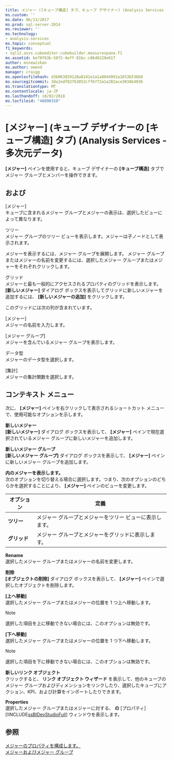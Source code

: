 ```yaml
---
title: メジャー ([キューブ構造] タブ、キューブ デザイナー) (Analysis Services - 多次元データ) |Microsoft Docs
ms.custom: ''
ms.date: 06/13/2017
ms.prod: sql-server-2014
ms.reviewer: ''
ms.technology:
- analysis-services
ms.topic: conceptual
f1_keywords:
- sql12.asvs.cubeeditor.cubebuilder.measurespane.f1
ms.assetid: be70f63b-58f2-4eff-81bc-c86d8229e617
author: minewiskan
ms.author: owend
manager: craigg
ms.openlocfilehash: d3b063029126a8141e1a1a8044991a1653b536b8
ms.sourcegitcommit: 3da2edf82763852cff6772a1a282ace3034b4936
ms.translationtype: MT
ms.contentlocale: ja-JP
ms.lasthandoff: 10/02/2018
ms.locfileid: "48090320"
---
```

# <a name="measures-cube-structure-tab-cube-designer-analysis-services---multidimensional-data"></a>[メジャー] (キューブ デザイナーの [キューブ構造] タブ) (Analysis Services - 多次元データ)
  **[メジャー]** ペインを使用すると、キューブ デザイナーの **[キューブ構造]** タブでメジャー グループとメンバーを操作できます。  
  
## <a name="options"></a>および  
 [メジャー]  
 キューブに含まれるメジャー グループとメジャーの表示は、選択したビューによって異なります。  
  
 ツリー  
 メジャー グループのツリー ビューを表示します。メジャーは子ノードとして表示されます。  
  
 メジャーを表示するには、メジャー グループを展開します。 メジャー グループまたはメジャーの名前を変更するには、選択したメジャー グループまたはメジャーをそれぞれクリックします。  
  
 グリッド  
 メジャーと最も一般的にアクセスされるプロパティのグリッドを表示します。 **[新しいメジャー]** ダイアログ ボックスを表示してグリッドに新しいメジャーを追加するには、 **[新しいメジャーの追加]** をクリックします。  
  
 このグリッドには次の列が含まれています。  
  
 [メジャー]  
 メジャーの名前を入力します。  
  
 [メジャー グループ]  
 メジャーを含んでいるメジャー グループを表示します。  
  
 データ型  
 メジャーのデータ型を選択します。  
  
 [集計]  
 メジャーの集計関数を選択します。  
  
## <a name="context-menu"></a>コンテキスト メニュー  
 次に、 **[メジャー]** ペインを右クリックして表示されるショートカット メニューで、使用可能なオプションを示します。  
  
 **新しいメジャー**  
 **[新しいメジャー]** ダイアログ ボックスを表示して、 **[メジャー]** ペインで現在選択されているメジャー グループに新しいメジャーを追加します。  
  
 **新しいメジャー グループ**  
 **[新しいメジャー グループ]** ダイアログ ボックスを表示して、 **[メジャー]** ペインに新しいメジャー グループを追加します。  
  
 **内のメジャーを表示します。**  
 次のオプションを切り替える場合に選択します。つまり、次のオプションのどちらかを選択することにより、 **[メジャー]** ペインのビューを変更します。  
  
|オプション|定義|  
|------------|----------------|  
|**ツリー**|メジャー グループとメジャーをツリー ビューに表示します。|  
|**グリッド**|メジャー グループとメジャーをグリッドに表示します。|  
  
 **Rename**  
 選択したメジャー グループまたはメジャーの名前を変更します。  
  
 **削除**  
 **[オブジェクトの削除]** ダイアログ ボックスを表示して、 **[メジャー]** ペインで選択したオブジェクトを削除します。  
  
 **[上へ移動]**  
 選択したメジャー グループまたはメジャーの位置を 1 つ上へ移動します。  
  
> [!NOTE]  
>  選択した項目を上に移動できない場合には、このオプションは無効です。  
  
 **[下へ移動]**  
 選択したメジャー グループまたはメジャーの位置を 1 つ下へ移動します。  
  
> [!NOTE]  
>  選択した項目を下に移動できない場合には、このオプションは無効です。  
  
 **新しいリンク オブジェクト**  
 クリックすると、 **リンク オブジェクト ウィザード** を表示して、他のキューブのメジャー グループおよびディメンションをリンクしたり、選択したキューブにアクション、KPI、および計算をインポートしたりできます。  
  
 **Properties**  
 選択したメジャー グループまたはメジャーに対する、 **の** [プロパティ] [!INCLUDE[ssBIDevStudioFull](../includes/ssbidevstudiofull-md.md)] ウィンドウを表示します。  
  
## <a name="see-also"></a>参照  
 [メジャーのプロパティを構成します。](multidimensional-models/configure-measure-properties.md)   
 [メジャーおよびメジャー グループ](multidimensional-models/measures-and-measure-groups.md)  
  
  
